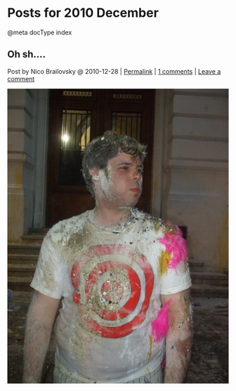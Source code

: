 # Posts for 2010 December

@meta docType index

## Oh sh....

Post by Nico Brailovsky @ 2010-12-28 | [Permalink](md_blog/2010/1228_Ohsh.....md) | [1 comments](md_blog/2010/1228_Ohsh.....md) | [Leave a comment](https://github.com/nicolasbrailo/nicolasbrailo.github.io/issues/new?title=Comment@md_blog/2010/1228_Ohsh.....md&body=I%20have%20a%20comment!)

![](/blog_img/162860_1690805062851_1019466211_1918142_1037795_n1.jpg)







